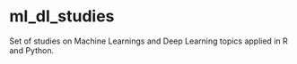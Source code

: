 # ml_dl_studies

Set of studies on Machine Learnings and Deep Learning topics applied in R and Python.
